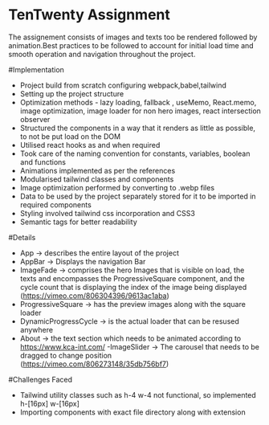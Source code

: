 # TenTwenty Assignment

The assignement consists of images and texts too be rendered followed by animation.Best practices to be followed to account for initial load time and smooth operation and navigation throughout the project.

#Implementation

- Project build from scratch configuring webpack,babel,tailwind
- Setting up the project structure
- Optimization methods - lazy loading, fallback , useMemo, React.memo, image optimization, image loader for non hero images, react intersection observer
- Structured the components in a way that it renders as little as possible, to not be put load on the DOM
- Utilised react hooks as and when required
- Took care of the naming convention for constants, variables, boolean and functions
- Animations implemented as per the references
- Modularised tailwind classes and components
- Image optimization performed by converting to .webp files
- Data to be used by the project separately stored for it to be imported in required components
- Styling involved tailwind css incorporation and CSS3
- Semantic tags for better readability

#Details

- App -> describes the entire layout of the project
- AppBar -> Displays the navigation Bar
- ImageFade -> comprises the hero Images that is visible on load, the texts and encompasses the ProgressiveSquare component, and the cycle count that is displaying the index of the image being displayed (https://vimeo.com/806304396/9613ac1aba)
- ProgressiveSquare -> has the preview images along with the square loader
- DynamicProgressCycle -> is the actual loader that can be resused anywhere
- About -> the text section which needs to be animated according to https://www.kca-int.com/
  -ImageSlider -> The carousel that needs to be dragged to change position (https://vimeo.com/806273148/35db756bf7)

#Challenges Faced

- Tailwind utility classes such as h-4 w-4 not functional, so implemented h-[16px] w-[16px]
- Importing components with exact file directory along with extension
